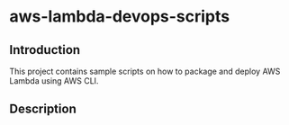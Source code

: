 # aws-lambda-devops-scripts

## Introduction

This project contains sample scripts on how to package and deploy AWS Lambda using AWS CLI.

## Description
